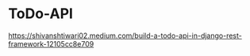 # ToDo-API

https://shivanshtiwari02.medium.com/build-a-todo-api-in-django-rest-framework-12105cc8e709
